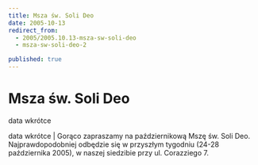 ```yaml
---
title: Msza św. Soli Deo
date: 2005-10-13
redirect_from: 
  - 2005/2005.10.13-msza-sw-soli-deo
  - msza-sw-soli-deo-2

published: true
---
```




# Msza św. Soli Deo

<time>data wkrótce</time>

data wkrótce | Gorąco zapraszamy na październikową Mszę św. Soli Deo. Najprawdopodobniej odbędzie się w przyszłym tygodniu (24-28 października 2005), w naszej siedzibie przy ul. Corazziego 7. 

<!--{{json:{"created_date":"2005-10-13 10:35:26","publish_down":"0000-00-00 00:00:00","id":"256"}}}-->